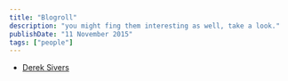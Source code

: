 ```yaml
---
title: "Blogroll"
description: "you might fing them interesting as well, take a look."
publishDate: "11 November 2015"
tags: ["people"]
---
```

<script defer src="https://cloud.umami.is/script.js" data-website-id="d8126afa-dc93-427c-a836-8e92a8586a7d"></script>


- [Derek Sivers](https://sive.rs)
